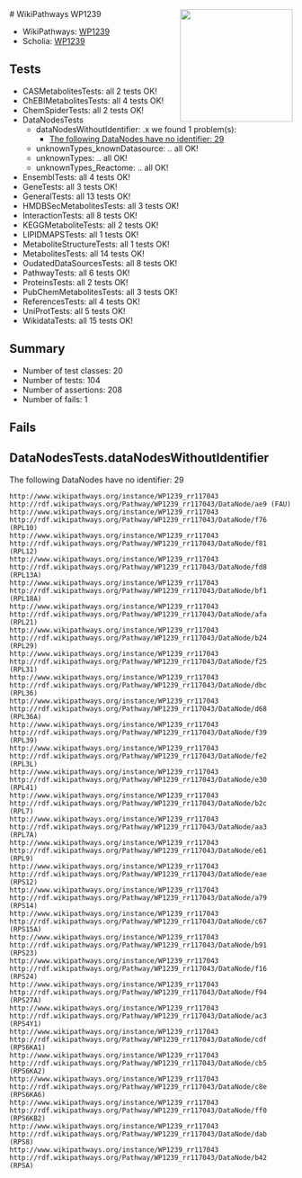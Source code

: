 <img style="float: right; width: 200px" src="https://upload.wikimedia.org/wikipedia/commons/thumb/8/83/Wplogo_with_text_500.png/640px-Wplogo_with_text_500.png" />
# WikiPathways WP1239

* WikiPathways: [WP1239](https://wikipathways.org/pathways/WP1239)
* Scholia: [WP1239](https://scholia.toolforge.org/wikipathways/WP1239)
## Tests
* CASMetabolitesTests: all 2 tests OK!
* ChEBIMetabolitesTests: all 4 tests OK!
* ChemSpiderTests: all 2 tests OK!
* DataNodesTests
    * dataNodesWithoutIdentifier: .x we found 1 problem(s):
        * [The following DataNodes have no identifier: 29](#8792c4b8)
    * unknownTypes_knownDatasource: .. all OK!
    * unknownTypes: .. all OK!
    * unknownTypes_Reactome: .. all OK!
* EnsemblTests: all 4 tests OK!
* GeneTests: all 3 tests OK!
* GeneralTests: all 13 tests OK!
* HMDBSecMetabolitesTests: all 3 tests OK!
* InteractionTests: all 8 tests OK!
* KEGGMetaboliteTests: all 2 tests OK!
* LIPIDMAPSTests: all 1 tests OK!
* MetaboliteStructureTests: all 1 tests OK!
* MetabolitesTests: all 14 tests OK!
* OudatedDataSourcesTests: all 8 tests OK!
* PathwayTests: all 6 tests OK!
* ProteinsTests: all 2 tests OK!
* PubChemMetabolitesTests: all 3 tests OK!
* ReferencesTests: all 4 tests OK!
* UniProtTests: all 5 tests OK!
* WikidataTests: all 15 tests OK!


## Summary

* Number of test classes: 20
* Number of tests: 104
* Number of assertions: 208
* Number of fails: 1

## Fails

<a name="8792c4b8" />

## DataNodesTests.dataNodesWithoutIdentifier

The following DataNodes have no identifier: 29
```
http://www.wikipathways.org/instance/WP1239_rr117043 http://rdf.wikipathways.org/Pathway/WP1239_rr117043/DataNode/ae9 (FAU)
http://www.wikipathways.org/instance/WP1239_rr117043 http://rdf.wikipathways.org/Pathway/WP1239_rr117043/DataNode/f76 (RPL10)
http://www.wikipathways.org/instance/WP1239_rr117043 http://rdf.wikipathways.org/Pathway/WP1239_rr117043/DataNode/f81 (RPL12)
http://www.wikipathways.org/instance/WP1239_rr117043 http://rdf.wikipathways.org/Pathway/WP1239_rr117043/DataNode/fd8 (RPL13A)
http://www.wikipathways.org/instance/WP1239_rr117043 http://rdf.wikipathways.org/Pathway/WP1239_rr117043/DataNode/bf1 (RPL18A)
http://www.wikipathways.org/instance/WP1239_rr117043 http://rdf.wikipathways.org/Pathway/WP1239_rr117043/DataNode/afa (RPL21)
http://www.wikipathways.org/instance/WP1239_rr117043 http://rdf.wikipathways.org/Pathway/WP1239_rr117043/DataNode/b24 (RPL29)
http://www.wikipathways.org/instance/WP1239_rr117043 http://rdf.wikipathways.org/Pathway/WP1239_rr117043/DataNode/f25 (RPL31)
http://www.wikipathways.org/instance/WP1239_rr117043 http://rdf.wikipathways.org/Pathway/WP1239_rr117043/DataNode/dbc (RPL36)
http://www.wikipathways.org/instance/WP1239_rr117043 http://rdf.wikipathways.org/Pathway/WP1239_rr117043/DataNode/d68 (RPL36A)
http://www.wikipathways.org/instance/WP1239_rr117043 http://rdf.wikipathways.org/Pathway/WP1239_rr117043/DataNode/f39 (RPL39)
http://www.wikipathways.org/instance/WP1239_rr117043 http://rdf.wikipathways.org/Pathway/WP1239_rr117043/DataNode/fe2 (RPL3L)
http://www.wikipathways.org/instance/WP1239_rr117043 http://rdf.wikipathways.org/Pathway/WP1239_rr117043/DataNode/e30 (RPL41)
http://www.wikipathways.org/instance/WP1239_rr117043 http://rdf.wikipathways.org/Pathway/WP1239_rr117043/DataNode/b2c (RPL7)
http://www.wikipathways.org/instance/WP1239_rr117043 http://rdf.wikipathways.org/Pathway/WP1239_rr117043/DataNode/aa3 (RPL7A)
http://www.wikipathways.org/instance/WP1239_rr117043 http://rdf.wikipathways.org/Pathway/WP1239_rr117043/DataNode/e61 (RPL9)
http://www.wikipathways.org/instance/WP1239_rr117043 http://rdf.wikipathways.org/Pathway/WP1239_rr117043/DataNode/eae (RPS12)
http://www.wikipathways.org/instance/WP1239_rr117043 http://rdf.wikipathways.org/Pathway/WP1239_rr117043/DataNode/a79 (RPS14)
http://www.wikipathways.org/instance/WP1239_rr117043 http://rdf.wikipathways.org/Pathway/WP1239_rr117043/DataNode/c67 (RPS15A)
http://www.wikipathways.org/instance/WP1239_rr117043 http://rdf.wikipathways.org/Pathway/WP1239_rr117043/DataNode/b91 (RPS23)
http://www.wikipathways.org/instance/WP1239_rr117043 http://rdf.wikipathways.org/Pathway/WP1239_rr117043/DataNode/f16 (RPS24)
http://www.wikipathways.org/instance/WP1239_rr117043 http://rdf.wikipathways.org/Pathway/WP1239_rr117043/DataNode/f94 (RPS27A)
http://www.wikipathways.org/instance/WP1239_rr117043 http://rdf.wikipathways.org/Pathway/WP1239_rr117043/DataNode/ac3 (RPS4Y1)
http://www.wikipathways.org/instance/WP1239_rr117043 http://rdf.wikipathways.org/Pathway/WP1239_rr117043/DataNode/cdf (RPS6KA1)
http://www.wikipathways.org/instance/WP1239_rr117043 http://rdf.wikipathways.org/Pathway/WP1239_rr117043/DataNode/cb5 (RPS6KA2)
http://www.wikipathways.org/instance/WP1239_rr117043 http://rdf.wikipathways.org/Pathway/WP1239_rr117043/DataNode/c8e (RPS6KA6)
http://www.wikipathways.org/instance/WP1239_rr117043 http://rdf.wikipathways.org/Pathway/WP1239_rr117043/DataNode/ff0 (RPS6KB2)
http://www.wikipathways.org/instance/WP1239_rr117043 http://rdf.wikipathways.org/Pathway/WP1239_rr117043/DataNode/dab (RPS8)
http://www.wikipathways.org/instance/WP1239_rr117043 http://rdf.wikipathways.org/Pathway/WP1239_rr117043/DataNode/b42 (RPSA)
```

